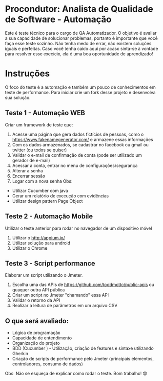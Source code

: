 # Procondutor: Analista de Qualidade de Software - Automação
Este é teste técnico para o cargo de QA Automatizador. O objetivo é avaliar a sua capacidade de solucionar problemas, portanto é importante que você faça esse teste sozinho. Não tenha medo de errar, não existem soluções iguais e perfeitas. Caso você tenha caído aqui por acaso sinta-se à vontade para resolver esse execício, ela é uma boa oportunidade de aprendizado!

# Instruções
O foco do teste é a automação e também um pouco de conhecimentos em teste de performance. Para iniciar crie um fork desse projeto e desenvolva sua solução. 

## Teste 1 - Automação WEB
Criar um framework de teste que:
1. Acesse uma página que gera dados fictícios de pessoas, como o https://www.fakenamegenerator.com/ e armazene essas informações
2. Com os dados armazenados, se cadastrar no facebook ou gmail ou twitter (ou todos se quiser)
3. Validar o e-mail de confirmação de conta (pode ser utilizado um gerador de e-mail)
4. Acessar a conta, entrar no menu de configurações/segurança
5. Alterar a senha
6. Encerrar sessão
7. Logar com a nova senha
Obs:
* Utilizar Cucumber com java
* Gerar um relatório de execução com evidências
* Utilizar design pattern Page Object

## Teste 2 - Automação Mobile
Utilizar o teste anterior para rodar no navegador de um dispositivo móvel
1. Utilizar o http://appium.io/
2. Utilizar solução para android
3. Utilizar o Chrome

## Teste 3 - Script performance
Elaborar um script utilizando o Jmeter.
1. Escolha uma das APIs de https://github.com/toddmotto/public-apis ou quaquer outra API pública
2. Criar um script no Jmeter "chamando" essa API
3. Validar o retorno da API
4. Realizar a leitura de parâmetros em um arquivo CSV

## O que será avaliado:
* Lógica de programação
* Capacidade de entendimento
* Organização do projeto
* BDD (Cucumber ) - Utilização, criação de features e sintaxe utilizando Gherkin
* Criação de scripts de performance pelo Jmeter (principais elementos, controladores, consumo de dados)

Obs: Não se esqueça de explicar como rodar o teste.
Bom trabalho! :sunglasses:

